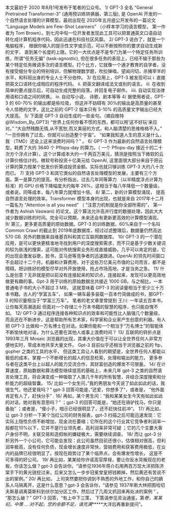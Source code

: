 本文最初于 2020 年8月1号发布于笔者的公众号。
1/ GPT-3 全名 “General Pretrained Transformer-3” (通用预训练转换器，第三版), 是 OpenAI 开发的一个自然语言处理的计算模型，最初出现在 2020年五月底公开发布的一篇论文 “Language Models are Few-Shot Learners” （小样本学习的语言模型， 第一作者为 Tom Brown）。到七月中旬一位开发者发现此工具可以把普通英文口语自动转化成计算机程序代码，因此迅速在科技社区风靡。
2/ GPT-3 说白了，就是一个电脑程序， 根据你输入的提示性文字或示范，可以不断按照你的要求自动生成新的文字， 直到某个长度的上限。它的一大优点是不是专门为某一个特定任务所训练，所谓“任务无偏” (task-agnostic), 但在很多任务的表现上，已经不输于那些为某个特定任务微调多次的语言模型。打个比方，它就像一个通才教育的自学者，没有接受细分专业的特别培训，但解物理数学题，吹拉弹唱，望闻问切，杀猪宰羊的水平，和科班出身的专业人士不分伯仲。
3/ 在应用上，GPT-3 被发现可以
i. 直接把英文口语转化成相应的程序代码。
ii. 把英文翻译成法文或别的语言。
iii. 在收到简单的要点提示后，可自动生成完整的段落，并回复电子邮件。
iiii. 自动实现法律用语和口语之间的转换。
iv. 自动写小说， 诗歌，剧本等等
4/ 据使用者说，GPT-3 的 60-70% 的输出都是些垃圾， 但这并不妨碍有 30%的输出是高质量的甚至令人惊艳的文字。这比之前的 GPT-2 版本只有 5-10% 的高质量文字输出已经大大提高。
5/ 下面是 GPT-3 自动生成的一些金句。（摘自推特 @Wisdom_By_GPT3)
“世界上任何你看不惯的东西，都可以用’这不好玩‘来应对。”
“大自然残酷无情,从不宽恕,而又美丽的方式，和人脑清楚的思维格格不入。”
“一旦你拥有了过去，你就可以创造整个宇宙”。
“如果我知道人生的意义是什么，我 （TMD）还会上这来浪费时间吗？” 。
6/ GPT-3 作为最新的自然语言处理模型，耗费了大约 3640 个 Pflops-day 的算力。（ 一个 Pflops-day 接近十的二十次方个浮点计算）。这个计算成本大约一千两百万美元，猜测是按照当下微软的云计算价格估计的。微软号称投资十亿美元给 OpenAI, 这里面很大部分来自于把云计算的算力按某个批发价折算成投资金额。实际也就只够训练 GPT-3 大约八十次而已。
7/ 支持 GPT-3 和其它类似的自然语言处理模型的发展，主要有三个方面。第一是算力的提高。有分析指出，过去几年同等算力 （以半精度浮点计算为标准）的 GPU 价格下降幅度大约每年 26%，这相当于每八年降低一个数量级，或者说，同等成本，每八年算力就增加十倍。
8/ 第二，新的计算模型涌现， 提高自然语言处理的效率。Transformer 模型本身的出现，也就是来自 2017年十二月一篇名为 “Attention is all you need” （ ”注意力机制就是你全部所需的”， 第一作者为 Ashish Vaswani) 的论文。这个算法允许高并行度的数据处理，因此大大减少数据训练的时间。完全可以预期，未来还会有更新更高效的计算模型涌现。
9/ 第三，更多更高质量的原始数据。GPT-3 的训练数据，60%来自于一个名叫 Common Crawl 的截止到 2019年底数据库，经过过滤整理后，数据量仍然高达 570 GB. 另外的数据来自维基百科和其它互联网数据库。
10/ GPT-3 的一个潜在应用，是可以更快更精准地寻找到用户的深度搜索需求，而不只是基于少数关键词的较为肤浅的搜索，这可能对传统搜索业务形成直接威胁。几乎可以肯定的是，它的出现会激发谷歌，脸书，亚马逊等竞争者的迅速跟进。OpenAi 的领先时间窗口不会超过十二个月。机器和计算费用，对于这些万亿美元市值的公司而言，都不是障碍。把训练好的模型尽早对外开放使用，抢占市场高地，才是当务之急。
11/ 什么是创意？无非就是把以前没有连接起来的知识点，连接起来，发现可以更高效地做更有趣的事。Gpt-3 用于训练的原始数据总共接近 1000 GB。与之相比，一本普通电子书的大小不超过 3 MB， 这就意味着 GPT-3 的阅读量相当于至少三十万本书籍。古人的“学富五车”， 如果一辆车最多装载一百本竹简做成的书，那GPT-3 的知识量相当于“学富三万车”。 笔者的老文章里曾提到
王川: 一年读五百本书，让你每天高潮迭起
但面对一个存储三十万本书籍的智慧的程序，也只能自愧不如。
12/ GPT-3 通过程序连接各种知识点的效率和可能性比人脑强几个数量级，而且还在不断进步。这是帮助所有艺术家，科学家和企业家产生创意的利器。有人把 GPT-3 比做和一万名博士在对话。如果你能和一个相当于“万名博士”的智能体不断愉快地对话，为什么还要在其他人或事上浪费时间？
13/ 互联网的转折点是1993年三月 Mosaic 浏览器的出现，其重大价值在于可以让全世界任何人非常方便地实时，零成本地共享大量文件。 Gpt-3 目前似乎还相当于浏览器之前的 ftp， gopher 之类的工具的水平， 但这类工具让人看到的期望是，全世界任何人都能以极低的成本，掌握一个不断增长的超人的信息检索，处理和输出的能力， 更多参与者在这类平台上以超人的能力交流合作，其财富创造的爆发不可限量。
14/ 在计算速度，原始数据和算法模型继续提高的基础上，未来几年 gpt-3 之类的自然语言处理工具，将会演变成一种吸取了人类几千年的所有智慧，并结合深度搜索和分析能力的超级智囊。
15/ 比如一个女生问，”我的男朋友今天说了如此如此的话，我很生气，他还爱我吗？“ gpt-3 回答可能是，”还爱，你想多了“，或者是， ”他外面肯定有人了，赶快分手” .
16/ 再如，某个男生问：“我和某某女生今天有如此如此的对话，她对我有意思吗？” ；gpt-3 的回答可能是，“她还在骑驴找马，你只是备胎” ；或者是，“傻小子，暗示已经很明显了，还不赶快往前冲”。
17/ 再比如，让 gpt-3 分析一下某个当红公司的财务报表，gpt-3 扫描之后可能迅速发现：它实际上隐性负债不断增加，现金流在萎缩；它所在的这个行业其它竞争者利润率一般都在10%以下，它并不是行业领先者，高利润率非常可疑 ；它的几个主要大客户身份不明，关联交易和造假帐的嫌疑极大，需要继续调查。
18/ 而让 gpt-3 分析另外一个小公司，它可能会发现：此公司虽然目前还很小，估值相对很高，但利润率极高，没有任何负债，现金增长速度非常快，营销费用和获客费用极低，在业内的品牌已经很明显了。按现在趋势过了某个临界点，会有爆发性增长， 这是不可多得的好公司。
19/ 再比如，某某给你许诺高官厚禄，要让你反水背叛现在的老板，你该怎么做？gpt-3 会告诉你，“请参见1936年蒋介石用两百万现大洋把陈济棠手下的黄光锐挖过来，后来又怎么一步步冠冕堂皇把钱赖掉，然后黄还有苦说不出的案例。”
20/ 再比如， 上司突然要把你调到不熟悉的外地工作，和你自己的嫡系人马隔离开，这是什么意思？gpt-3 会告诉你，“请参见 1937年斯大林把图哈切夫斯基调离莫斯科到伏尔加分区工作，然后过了几周又抓回来再处决的案例 ” 。
“那怎么破？”
GPT-3 回答，“有上中下三策， 下策请参见资治通鉴，第*卷，某某纪。中策 … 对不起，您的余额不足，请充满******大洋后再重新提问”。
